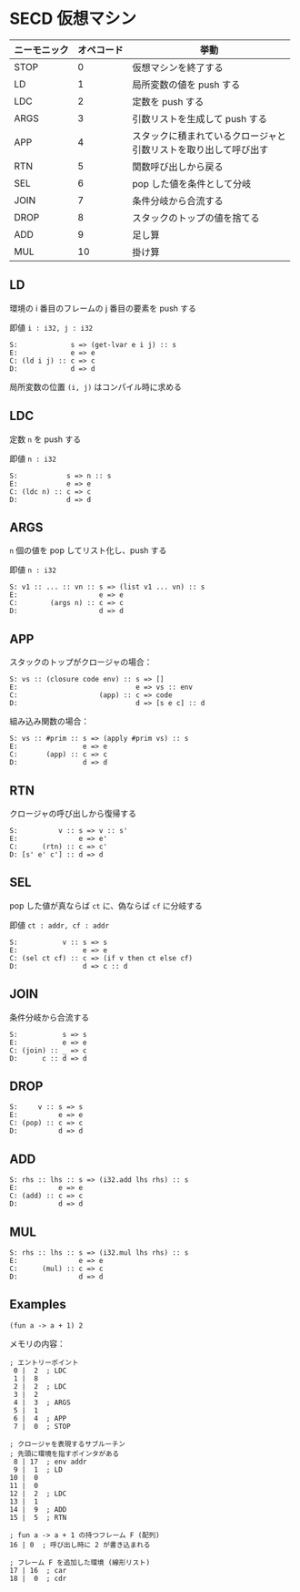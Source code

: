 # SECD 仮想マシン

| ニーモニック | オペコード | 挙動 |
| ---- | ---- | ---- |
| STOP | 0 | 仮想マシンを終了する |
| LD | 1 | 局所変数の値を push する |
| LDC | 2 | 定数を push する |
| ARGS | 3 | 引数リストを生成して push する |
| APP | 4 | スタックに積まれているクロージャと<br>引数リストを取り出して呼び出す |
| RTN | 5 | 関数呼び出しから戻る |
| SEL | 6 | pop した値を条件として分岐 |
| JOIN | 7 | 条件分岐から合流する |
| DROP | 8 | スタックのトップの値を捨てる |
| ADD | 9 | 足し算 |
| MUL | 10 | 掛け算 |

## LD

環境の i 番目のフレームの j 番目の要素を push する

即値 ``i : i32, j : i32``

```
S:             s => (get-lvar e i j) :: s
E:             e => e
C: (ld i j) :: c => c
D:             d => d
```

局所変数の位置 ``(i, j)`` はコンパイル時に求める

## LDC

定数 ``n`` を push する

即値 ``n : i32``

```
S:            s => n :: s
E:            e => e
C: (ldc n) :: c => c
D:            d => d
```

## ARGS

``n`` 個の値を pop してリスト化し、push する

即値 ``n : i32``

```
S: v1 :: ... :: vn :: s => (list v1 ... vn) :: s
E:                    e => e
C:        (args n) :: c => c
D:                    d => d
```

## APP

スタックのトップがクロージャの場合：

```
S: vs :: (closure code env) :: s => []
E:                             e => vs :: env
C:                    (app) :: c => code
D:                             d => [s e c] :: d
```

組み込み関数の場合：

```
S: vs :: #prim :: s => (apply #prim vs) :: s
E:                e => e
C:       (app) :: c => c
D:                d => d
```

## RTN

クロージャの呼び出しから復帰する

```
S:          v :: s => v :: s' 
E:               e => e'
C:      (rtn) :: c => c'
D: [s' e' c'] :: d => d
```

## SEL

pop した値が真ならば ``ct`` に、偽ならば ``cf`` に分岐する

即値 ``ct : addr, cf : addr``

```
S:           v :: s => s
E:                e => e
C: (sel ct cf) :: c => (if v then ct else cf)
D:                d => c :: d
```

## JOIN

条件分岐から合流する

```
S:           s => s
E:           e => e
C: (join) :: _ => c
D:      c :: d => d
```

## DROP

```
S:     v :: s => s
E:          e => e
C: (pop) :: c => c
D:          d => d
```

## ADD

```
S: rhs :: lhs :: s => (i32.add lhs rhs) :: s
E:          e => e
C: (add) :: c => c
D:          d => d
```

## MUL

```
S: rhs :: lhs :: s => (i32.mul lhs rhs) :: s
E:               e => e
C:      (mul) :: c => c
D:               d => d
```

## Examples

```
(fun a -> a + 1) 2
```

メモリの内容：

```
; エントリーポイント
 0 |  2  ; LDC
 1 |  8
 2 |  2  ; LDC
 3 |  2
 4 |  3  ; ARGS
 5 |  1
 6 |  4  ; APP
 7 |  0  ; STOP

; クロージャを表現するサブルーチン
; 先頭に環境を指すポインタがある
 8 | 17  ; env addr
 9 |  1  ; LD
10 |  0
11 |  0
12 |  2  ; LDC
13 |  1
14 |  9  ; ADD
15 |  5  ; RTN

; fun a -> a + 1 の持つフレーム F (配列)
16 | 0  ; 呼び出し時に 2 が書き込まれる

; フレーム F を追加した環境 (線形リスト)
17 | 16  ; car
18 |  0  ; cdr
```
